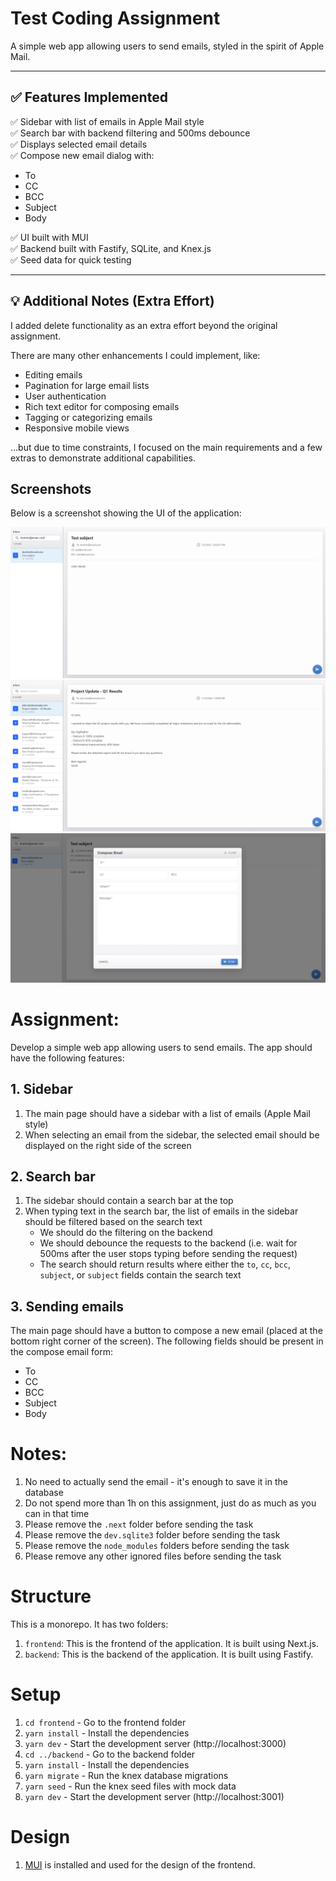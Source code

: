 # Test Coding Assignment

A simple web app allowing users to send emails, styled in the spirit of Apple Mail.

---

## ✅ Features Implemented

✅ Sidebar with list of emails in Apple Mail style  
✅ Search bar with backend filtering and 500ms debounce  
✅ Displays selected email details  
✅ Compose new email dialog with:
- To
- CC
- BCC
- Subject
- Body

✅ UI built with MUI  
✅ Backend built with Fastify, SQLite, and Knex.js  
✅ Seed data for quick testing

---

## 💡 Additional Notes (Extra Effort)

I added delete functionality as an extra effort beyond the original assignment.  

There are many other enhancements I could implement, like:
- Editing emails
- Pagination for large email lists
- User authentication
- Rich text editor for composing emails
- Tagging or categorizing emails
- Responsive mobile views

…but due to time constraints, I focused on the main requirements and a few extras to demonstrate additional capabilities.


## Screenshots

Below is a screenshot showing the UI of the application:

![Email App Filtering](./frontend/public/screenshots/test_2.png)
![Email App Layout](./frontend/public/screenshots/test_1.png)
![Email App Compose Page](./frontend/public/screenshots/test_compose.png)

# Assignment:
Develop a simple web app allowing users to send emails. The app should have the following features:  
## 1. Sidebar
1. The main page should have a sidebar with a list of emails (Apple Mail style)
2. When selecting an email from the sidebar, the selected email should be displayed on the right side of the screen

## 2. Search bar
1. The sidebar should contain a search bar at the top
2. When typing text in the search bar, the list of emails in the sidebar should be filtered based on the search text
   * We should do the filtering on the backend
   * We should debounce the requests to the backend (i.e. wait for 500ms after the user stops typing before sending the request)
   * The search should return results where either the `to`, `cc`, `bcc`, `subject`, or `subject` fields contain the search text

## 3. Sending emails
The main page should have a button to compose a new email (placed at the bottom right corner of the screen). The following fields should be present in the compose email form:
   * To
   * CC
   * BCC
   * Subject
   * Body


# Notes:
1. No need to actually send the email - it's enough to save it in the database
2. Do not spend more than 1h on this assignment, just do as much as you can in that time
3. Please remove the `.next` folder before sending the task
4. Please remove the `dev.sqlite3` folder before sending the task
5. Please remove the `node_modules` folders before sending the task
6. Please remove any other ignored files before sending the task

# Structure
This is a monorepo. It has two folders:  
1. `frontend`: This is the frontend of the application. It is built using Next.js.  
2. `backend`: This is the backend of the application. It is built using Fastify.

# Setup
1. `cd frontend` - Go to the frontend folder
2. `yarn install` - Install the dependencies
3. `yarn dev` - Start the development server (http://localhost:3000)
4. `cd ../backend` - Go to the backend folder
5. `yarn install` - Install the dependencies
6. `yarn migrate` - Run the knex database migrations
7. `yarn seed` - Run the knex seed files with mock data
8. `yarn dev` - Start the development server (http://localhost:3001)


# Design
1. [MUI](https://mui.com/) is installed and used for the design of the frontend.
